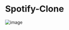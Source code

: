 # Spotify-Clone
![image](https://user-images.githubusercontent.com/56032074/183087336-50ea6d3e-24cd-4669-aa3f-9b89db8cfc7f.png)
